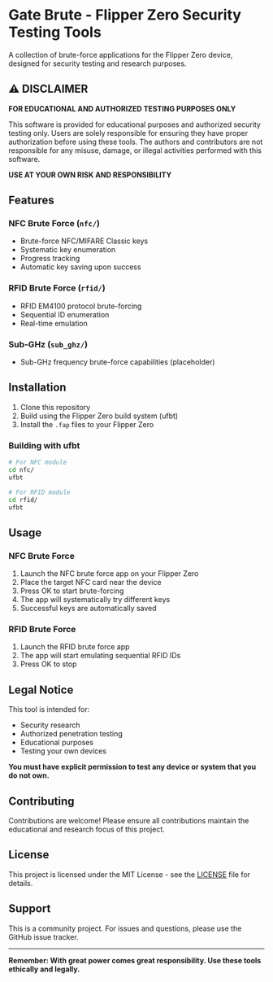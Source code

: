 # Gate Brute - Flipper Zero Security Testing Tools

A collection of brute-force applications for the Flipper Zero device, designed for security testing and research purposes.

## ⚠️ DISCLAIMER

**FOR EDUCATIONAL AND AUTHORIZED TESTING PURPOSES ONLY**

This software is provided for educational purposes and authorized security testing only. Users are solely responsible for ensuring they have proper authorization before using these tools. The authors and contributors are not responsible for any misuse, damage, or illegal activities performed with this software.

**USE AT YOUR OWN RISK AND RESPONSIBILITY**

## Features

### NFC Brute Force (`nfc/`)
- Brute-force NFC/MIFARE Classic keys
- Systematic key enumeration
- Progress tracking
- Automatic key saving upon success

### RFID Brute Force (`rfid/`)
- RFID EM4100 protocol brute-forcing
- Sequential ID enumeration
- Real-time emulation

### Sub-GHz (`sub_ghz/`)
- Sub-GHz frequency brute-force capabilities (placeholder)

## Installation

1. Clone this repository
2. Build using the Flipper Zero build system (ufbt)
3. Install the `.fap` files to your Flipper Zero

### Building with ufbt

```bash
# For NFC module
cd nfc/
ufbt

# For RFID module  
cd rfid/
ufbt
```

## Usage

### NFC Brute Force
1. Launch the NFC brute force app on your Flipper Zero
2. Place the target NFC card near the device
3. Press OK to start brute-forcing
4. The app will systematically try different keys
5. Successful keys are automatically saved

### RFID Brute Force
1. Launch the RFID brute force app
2. The app will start emulating sequential RFID IDs
3. Press OK to stop

## Legal Notice

This tool is intended for:
- Security research
- Authorized penetration testing
- Educational purposes
- Testing your own devices

**You must have explicit permission to test any device or system that you do not own.**

## Contributing

Contributions are welcome! Please ensure all contributions maintain the educational and research focus of this project.

## License

This project is licensed under the MIT License - see the [LICENSE](LICENSE) file for details.

## Support

This is a community project. For issues and questions, please use the GitHub issue tracker.

---

**Remember: With great power comes great responsibility. Use these tools ethically and legally.**